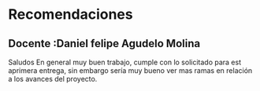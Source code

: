 # Recomendaciones
## Docente :Daniel felipe Agudelo Molina

Saludos
En general muy buen trabajo, cumple con lo solicitado para est aprimera entrega, sin embargo sería muy bueno ver mas ramas en relación a los avances del proyecto.
